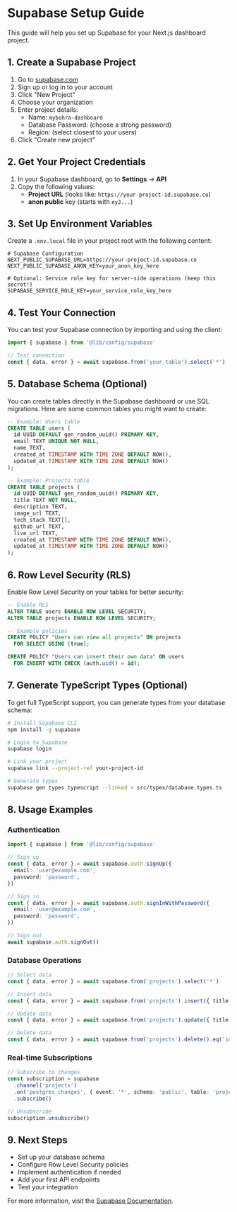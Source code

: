 # Supabase Setup Guide

This guide will help you set up Supabase for your Next.js dashboard project.

## 1. Create a Supabase Project

1. Go to [supabase.com](https://supabase.com)
2. Sign up or log in to your account
3. Click "New Project"
4. Choose your organization
5. Enter project details:
   - Name: `mybohra-dashboard`
   - Database Password: (choose a strong password)
   - Region: (select closest to your users)
6. Click "Create new project"

## 2. Get Your Project Credentials

1. In your Supabase dashboard, go to **Settings** → **API**
2. Copy the following values:
   - **Project URL** (looks like: `https://your-project-id.supabase.co`)
   - **anon public** key (starts with `eyJ...`)

## 3. Set Up Environment Variables

Create a `.env.local` file in your project root with the following content:

```env
# Supabase Configuration
NEXT_PUBLIC_SUPABASE_URL=https://your-project-id.supabase.co
NEXT_PUBLIC_SUPABASE_ANON_KEY=your_anon_key_here

# Optional: Service role key for server-side operations (keep this secret!)
SUPABASE_SERVICE_ROLE_KEY=your_service_role_key_here
```

## 4. Test Your Connection

You can test your Supabase connection by importing and using the client:

```typescript
import { supabase } from '@lib/config/supabase'

// Test connection
const { data, error } = await supabase.from('your_table').select('*')
```

## 5. Database Schema (Optional)

You can create tables directly in the Supabase dashboard or use SQL migrations. Here are some common tables you might want to create:

```sql
-- Example: Users table
CREATE TABLE users (
  id UUID DEFAULT gen_random_uuid() PRIMARY KEY,
  email TEXT UNIQUE NOT NULL,
  name TEXT,
  created_at TIMESTAMP WITH TIME ZONE DEFAULT NOW(),
  updated_at TIMESTAMP WITH TIME ZONE DEFAULT NOW()
);

-- Example: Projects table
CREATE TABLE projects (
  id UUID DEFAULT gen_random_uuid() PRIMARY KEY,
  title TEXT NOT NULL,
  description TEXT,
  image_url TEXT,
  tech_stack TEXT[],
  github_url TEXT,
  live_url TEXT,
  created_at TIMESTAMP WITH TIME ZONE DEFAULT NOW(),
  updated_at TIMESTAMP WITH TIME ZONE DEFAULT NOW()
);
```

## 6. Row Level Security (RLS)

Enable Row Level Security on your tables for better security:

```sql
-- Enable RLS
ALTER TABLE users ENABLE ROW LEVEL SECURITY;
ALTER TABLE projects ENABLE ROW LEVEL SECURITY;

-- Example policies
CREATE POLICY "Users can view all projects" ON projects
  FOR SELECT USING (true);

CREATE POLICY "Users can insert their own data" ON users
  FOR INSERT WITH CHECK (auth.uid() = id);
```

## 7. Generate TypeScript Types (Optional)

To get full TypeScript support, you can generate types from your database schema:

```bash
# Install Supabase CLI
npm install -g supabase

# Login to Supabase
supabase login

# Link your project
supabase link --project-ref your-project-id

# Generate types
supabase gen types typescript --linked > src/types/database.types.ts
```

## 8. Usage Examples

### Authentication

```typescript
import { supabase } from '@lib/config/supabase'

// Sign up
const { data, error } = await supabase.auth.signUp({
  email: 'user@example.com',
  password: 'password',
})

// Sign in
const { data, error } = await supabase.auth.signInWithPassword({
  email: 'user@example.com',
  password: 'password',
})

// Sign out
await supabase.auth.signOut()
```

### Database Operations

```typescript
// Select data
const { data, error } = await supabase.from('projects').select('*')

// Insert data
const { data, error } = await supabase.from('projects').insert({ title: 'New Project', description: 'Project description' })

// Update data
const { data, error } = await supabase.from('projects').update({ title: 'Updated Title' }).eq('id', 'project-id')

// Delete data
const { data, error } = await supabase.from('projects').delete().eq('id', 'project-id')
```

### Real-time Subscriptions

```typescript
// Subscribe to changes
const subscription = supabase
  .channel('projects')
  .on('postgres_changes', { event: '*', schema: 'public', table: 'projects' }, payload => console.log('Change received!', payload))
  .subscribe()

// Unsubscribe
subscription.unsubscribe()
```

## 9. Next Steps

- Set up your database schema
- Configure Row Level Security policies
- Implement authentication if needed
- Add your first API endpoints
- Test your integration

For more information, visit the [Supabase Documentation](https://supabase.com/docs).
